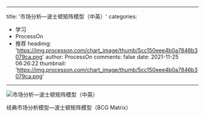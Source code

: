 
---
title: '市场分析—波士顿矩阵模型（中英）'
categories: 
 - 学习
 - ProcessOn
 - 推荐
headimg: 'https://img.processon.com/chart_image/thumb/5cc150eee4b0a7846b3079ca.png'
author: ProcessOn
comments: false
date: 2021-11-25 06:26:22
thumbnail: 'https://img.processon.com/chart_image/thumb/5cc150eee4b0a7846b3079ca.png'
---

<div>   
<img class="thumb" alt="市场分析—波士顿矩阵模型（中英）" src="https://img.processon.com/chart_image/thumb/5cc150eee4b0a7846b3079ca.png" referrerpolicy="no-referrer">
<p>经典市场分析模型—波士顿矩阵模型（BCG Matrix）</p>  
</div>
            